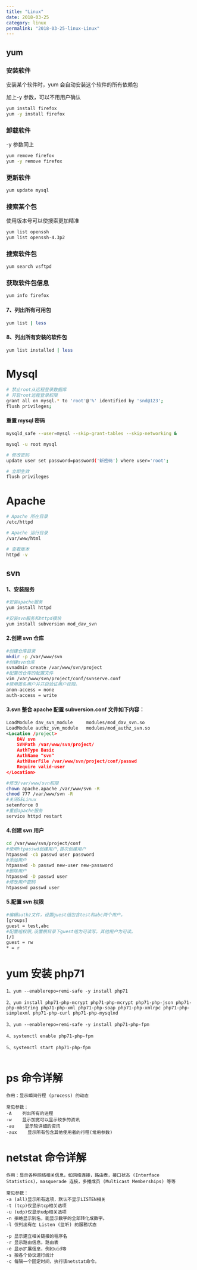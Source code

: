 ```yaml
---
title: "Linux"
date: 2018-03-25
category: linux
permalink: "2018-03-25-linux-Linux"
---
```

## yum

### 安装软件

安装某个软件时，yum 会自动安装这个软件的所有依赖包

加上-y 参数，可以不用用户确认

```bash
yum install firefox
yum -y install firefox
```

### 卸载软件

-y 参数同上

```bash
yum remove firefox
yum -y remove firefox
```

### 更新软件

```bash
yum update mysql
```

### 搜索某个包

使用版本号可以使搜索更加精准

```bash
yum list openssh
yum list openssh-4.3p2
```

### 搜索软件包

```bash
yum search vsftpd
```

### 获取软件包信息

```bash
yum info firefox
```

#### 7、列出所有可用包

```bash
yum list | less
```

#### 8、列出所有安装的软件包

```bash
yum list installed | less
```

# Mysql

```bash
# 禁止root从远程登录数据库
# 开启root远程登录权限
grant all on mysql.* to 'root'@'%' identified by 'snd@123';
flush privileges;
```

#### 重置 mysql 密码

```bash
mysqld_safe --user=mysql --skip-grant-tables --skip-networking &

mysql -u root mysql

# 修改密码
update user set password=password('新密码') where user='root';

# 立即生效
flush privileges
```

# Apache

```bash
# Apache 所在目录
/etc/httpd

# Apache 运行目录
/var/www/html

# 查看版本
httpd -v
```

## svn

#### 1、安装服务

```bash
#安装apache服务
yum install httpd

#安装svn服务和httpd模块
yum install subversion mod_dav_svn
```

#### 2.创建 svn 仓库

```bash
#创建仓库目录
mkdir -p /var/www/svn
#创建svn仓库
svnadmin create /var/www/svn/project
#配置改仓库的配置文件
vim /var/www/svn/project/conf/svnserve.conf
#禁用匿名用户并开启验证用户权限。
anon-access = none
auth-access = write
```

#### 3.svn 整合 apache 配置 subversion.conf 文件如下内容：

```xml
LoadModule dav_svn_module     modules/mod_dav_svn.so
LoadModule authz_svn_module   modules/mod_authz_svn.so
<Location /project>
    DAV svn
    SVNPath /var/www/svn/project/
    AuthType Basic
    AuthName "svn"
    AuthUserFile /var/www/svn/project/conf/passwd
    Require valid-user
</Location>
```

```bash
#修改/var/www/svn权限
chown apache.apache /var/www/svn -R
chmod 777 /var/www/svn -R
#关闭SELinux
setenforce 0
#重启apache服务
service httpd restart
```

#### 4.创建 svn 用户

```bash
cd /var/www/svn/project/conf
#使用htpasswd创建用户,首次创建用户
htpasswd -cb passwd user password
#添加用户
htpasswd -b passwd new-user new-password
#删除用户
htpasswd -D passwd user
#修改用户密码
htpasswd passwd user
```

#### 5.配置 svn 权限

```bash
#编辑authz文件，设置guest组包含test和abc两个用户。
[groups]
guest = test,abc
#配置组权限,设置根目录下guest组为可读写，其他用户为可读。
[/]
guest = rw
* = r
```

# yum 安装 php71

```
1、yum --enablerepo=remi-safe -y install php71

2、yum install php71-php-mcrypt php71-php-mcrypt php71-php-json php71-php-mbstring php71-php-xml php71-php-soap php71-php-xmlrpc php71-php-simplexml php71-php-curl php71-php-mysqlnd

3、yum --enablerepo=remi-safe -y install php71-php-fpm

4、systemctl enable php71-php-fpm

5、systemctl start php71-php-fpm


```

# ps 命令详解

```
作用：显示瞬间行程 (process) 的动态

常见参数：
-A    列出所有的进程
-w    显示加宽可以显示较多的资讯
-au    显示较详细的资讯
-aux    显示所有包含其他使用者的行程(常用参数)
```

# netstat 命令详解

```
作用：显示各种网络相关信息，如网络连接，路由表，接口状态 (Interface Statistics)，masquerade 连接，多播成员 (Multicast Memberships) 等等

常见参数：
-a (all)显示所有选项，默认不显示LISTEN相关
-t (tcp)仅显示tcp相关选项
-u (udp)仅显示udp相关选项
-n 拒绝显示别名，能显示数字的全部转化成数字。
-l 仅列出有在 Listen (监听) 的服務状态

-p 显示建立相关链接的程序名
-r 显示路由信息，路由表
-e 显示扩展信息，例如uid等
-s 按各个协议进行统计
-c 每隔一个固定时间，执行该netstat命令。
```